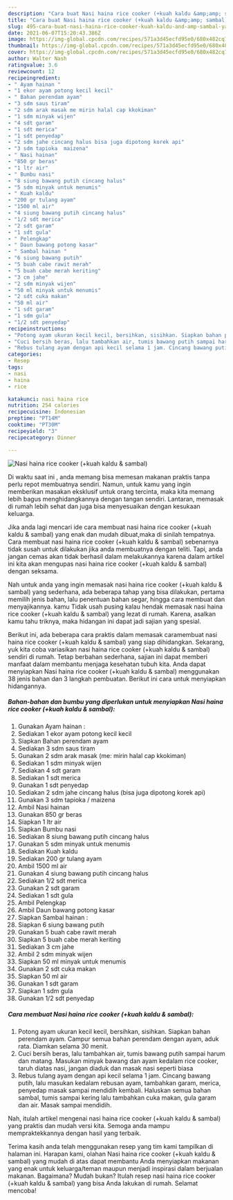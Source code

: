 ```yaml
---
description: "Cara buat Nasi haina rice cooker (+kuah kaldu &amp;amp; sambal) yang nikmat Untuk Jualan"
title: "Cara buat Nasi haina rice cooker (+kuah kaldu &amp;amp; sambal) yang nikmat Untuk Jualan"
slug: 495-cara-buat-nasi-haina-rice-cooker-kuah-kaldu-and-amp-sambal-yang-nikmat-untuk-jualan
date: 2021-06-07T15:20:43.386Z
image: https://img-global.cpcdn.com/recipes/571a3d45ecfd95e0/680x482cq70/nasi-haina-rice-cooker-kuah-kaldu-sambal-foto-resep-utama.jpg
thumbnail: https://img-global.cpcdn.com/recipes/571a3d45ecfd95e0/680x482cq70/nasi-haina-rice-cooker-kuah-kaldu-sambal-foto-resep-utama.jpg
cover: https://img-global.cpcdn.com/recipes/571a3d45ecfd95e0/680x482cq70/nasi-haina-rice-cooker-kuah-kaldu-sambal-foto-resep-utama.jpg
author: Walter Nash
ratingvalue: 3.6
reviewcount: 12
recipeingredient:
- " Ayam hainan "
- "1 ekor ayam potong kecil kecil"
- " Bahan perendam ayam"
- "3 sdm saus tiram"
- "2 sdm arak masak me mirin halal cap kkokiman"
- "1 sdm minyak wijen"
- "4 sdt garam"
- "1 sdt merica"
- "1 sdt penyedap"
- "2 sdm jahe cincang halus bisa juga dipotong korek api"
- "3 sdm tapioka  maizena"
- " Nasi hainan"
- "850 gr beras"
- "1 ltr air"
- " Bumbu nasi"
- "8 siung bawang putih cincang halus"
- "5 sdm minyak untuk menumis"
- " Kuah kaldu"
- "200 gr tulang ayam"
- "1500 ml air"
- "4 siung bawang putih cincang halus"
- "1/2 sdt merica"
- "2 sdt garam"
- "1 sdt gula"
- " Pelengkap"
- " Daun bawang potong kasar"
- " Sambal hainan "
- "6 siung bawang putih"
- "5 buah cabe rawit merah"
- "5 buah cabe merah keriting"
- "3 cm jahe"
- "2 sdm minyak wijen"
- "50 ml minyak untuk menumis"
- "2 sdt cuka makan"
- "50 ml air"
- "1 sdt garam"
- "1 sdm gula"
- "1/2 sdt penyedap"
recipeinstructions:
- "Potong ayam ukuran kecil kecil, bersihkan, sisihkan. Siapkan bahan perendam ayam. Campur semua bahan perendam dengan ayam, aduk rata. Diamkan selama 30 menit."
- "Cuci bersih beras, lalu tambahkan air, tumis bawang putih sampai harum dan matang. Masukan minyak bawang dan ayam kedalam rice cooker, taruh diatas nasi, jangan diaduk dan masak nasi seperti biasa"
- "Rebus tulang ayam dengan api kecil selama 1 jam. Cincang bawang putih, lalu masukan kedalam rebusan ayam, tambahkan garam, merica, penyedap masak sampai mendidih kembali. Haluskan semua bahan sambal, tumis sampai kering lalu tambahkan cuka makan, gula garam dan air. Masak sampai mendidih."
categories:
- Resep
tags:
- nasi
- haina
- rice

katakunci: nasi haina rice 
nutrition: 254 calories
recipecuisine: Indonesian
preptime: "PT14M"
cooktime: "PT30M"
recipeyield: "3"
recipecategory: Dinner

---
```



![Nasi haina rice cooker (+kuah kaldu &amp; sambal)](https://img-global.cpcdn.com/recipes/571a3d45ecfd95e0/680x482cq70/nasi-haina-rice-cooker-kuah-kaldu-sambal-foto-resep-utama.jpg)

Di waktu  saat ini , anda memang bisa memesan makanan praktis tanpa perlu repot membuatnya sendiri. Namun, untuk kamu yang ingin memberikan masakan eksklusif untuk orang tercinta, maka kita memang lebih bagus menghidangkannya dengan tangan sendiri. Lantaran, memasak di rumah lebih sehat dan juga bisa menyesuaikan dengan kesukaan keluarga.

Jika anda lagi mencari ide cara membuat nasi haina rice cooker (+kuah kaldu &amp; sambal) yang enak dan mudah dibuat,maka di sinilah tempatnya. Cara membuat nasi haina rice cooker (+kuah kaldu &amp; sambal)  sebenarnya tidak susah untuk dilakukan jika anda membuatnya dengan teliti. Tapi, anda jangan cemas akan tidak berhasil dalam melakukannya 
karena dalam artikel ini kita akan mengupas nasi haina rice cooker (+kuah kaldu &amp; sambal) dengan seksama.  



Nah untuk anda yang ingin memasak nasi haina rice cooker (+kuah kaldu &amp; sambal) yang sederhana, ada beberapa tahap yang bisa dilakukan, pertama memilih jenis bahan, lalu penentuan bahan segar, hingga cara membuat dan menyajikannya. kamu Tidak usah pusing kalau hendak memasak nasi haina rice cooker (+kuah kaldu &amp; sambal) yang lezat di rumah. Karena, asalkan kamu  tahu triknya, maka hidangan ini dapat jadi sajian yang spesial.

Berikut ini, ada beberapa cara praktis  dalam memasak caramembuat nasi haina rice cooker (+kuah kaldu &amp; sambal) yang siap dihidangkan. Sekarang, yuk kita coba variasikan nasi haina rice cooker (+kuah kaldu &amp; sambal) sendiri di rumah. Tetap berbahan sederhana, sajian ini dapat memberi manfaat dalam membantu menjaga kesehatan tubuh kita. Anda dapat menyiapkan Nasi haina rice cooker (+kuah kaldu &amp; sambal) menggunakan 38 jenis bahan dan 3 langkah pembuatan. Berikut ini cara untuk menyiapkan hidangannya.

<!--inarticleads1-->

##### Bahan-bahan dan bumbu yang diperlukan untuk menyiapkan Nasi haina rice cooker (+kuah kaldu &amp; sambal):

1. Gunakan  Ayam hainan :
1. Sediakan 1 ekor ayam potong kecil kecil
1. Siapkan  Bahan perendam ayam
1. Sediakan 3 sdm saus tiram
1. Gunakan 2 sdm arak masak (me: mirin halal cap kkokiman)
1. Sediakan 1 sdm minyak wijen
1. Sediakan 4 sdt garam
1. Sediakan 1 sdt merica
1. Gunakan 1 sdt penyedap
1. Sediakan 2 sdm jahe cincang halus (bisa juga dipotong korek api)
1. Gunakan 3 sdm tapioka / maizena
1. Ambil  Nasi hainan
1. Gunakan 850 gr beras
1. Siapkan 1 ltr air
1. Siapkan  Bumbu nasi
1. Sediakan 8 siung bawang putih cincang halus
1. Gunakan 5 sdm minyak untuk menumis
1. Sediakan  Kuah kaldu
1. Sediakan 200 gr tulang ayam
1. Ambil 1500 ml air
1. Gunakan 4 siung bawang putih cincang halus
1. Sediakan 1/2 sdt merica
1. Gunakan 2 sdt garam
1. Sediakan 1 sdt gula
1. Ambil  Pelengkap
1. Ambil  Daun bawang potong kasar
1. Siapkan  Sambal hainan :
1. Siapkan 6 siung bawang putih
1. Gunakan 5 buah cabe rawit merah
1. Siapkan 5 buah cabe merah keriting
1. Sediakan 3 cm jahe
1. Ambil 2 sdm minyak wijen
1. Siapkan 50 ml minyak untuk menumis
1. Gunakan 2 sdt cuka makan
1. Siapkan 50 ml air
1. Gunakan 1 sdt garam
1. Siapkan 1 sdm gula
1. Gunakan 1/2 sdt penyedap




<!--inarticleads2-->

##### Cara membuat Nasi haina rice cooker (+kuah kaldu &amp; sambal):

1. Potong ayam ukuran kecil kecil, bersihkan, sisihkan. Siapkan bahan perendam ayam. Campur semua bahan perendam dengan ayam, aduk rata. Diamkan selama 30 menit.
1. Cuci bersih beras, lalu tambahkan air, tumis bawang putih sampai harum dan matang. Masukan minyak bawang dan ayam kedalam rice cooker, taruh diatas nasi, jangan diaduk dan masak nasi seperti biasa
1. Rebus tulang ayam dengan api kecil selama 1 jam. Cincang bawang putih, lalu masukan kedalam rebusan ayam, tambahkan garam, merica, penyedap masak sampai mendidih kembali. Haluskan semua bahan sambal, tumis sampai kering lalu tambahkan cuka makan, gula garam dan air. Masak sampai mendidih.




Nah, itulah artikel mengenai  nasi haina rice cooker (+kuah kaldu &amp; sambal)  yang praktis dan mudah versi kita. Semoga anda mampu mempraktekkannya dengan hasil yang terbaik. 

Terima kasih anda telah menggunakan resep yang tim kami tampilkan di halaman ini. Harapan kami, olahan  Nasi haina rice cooker (+kuah kaldu &amp; sambal) yang mudah di atas dapat membantu Anda menyiapkan makanan yang enak untuk keluarga/teman maupun menjadi inspirasi dalam berjualan makanan. Bagaimana? Mudah bukan? Itulah resep nasi haina rice cooker (+kuah kaldu &amp; sambal) yang bisa Anda lakukan di rumah. Selamat mencoba!

